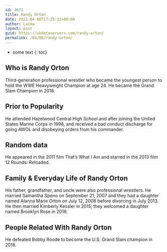 ```yaml
---
id: 4671
title: Randy Orton
date: 2021-04-06T17:25:12+00:00
author: Laima
layout: post
guid: https://ukdataservers.com/randy-orton/
permalink: /04/06/randy-orton/
---
```


* some text
{: toc}


## Who is Randy Orton
                  
                  
                  
Third-generation professional wrestler who became the youngest person to hold the WWE Heavyweight Champion at age 24. He became the Grand Slam Champion in 2018.
                  
              
            
              
            
                
                
                
## Prior to Popularity
                  
                  
                  
He attended Hazelwood Central High School and after joining the United States Marine Corps in 1998, and received a bad conduct discharge for going AWOL and disobeying orders from his commander.
                  
              
            
              
            
                
                
                
## Random data
                  
                  
                  
He appeared in the 2011 film That&#8217;s What I Am and starred in the 2013 film 12 Rounds: Reloaded.
                  
              
            
              
            
                
                
                
## Family & Everyday Life of Randy Orton
                  
                  
                  
His father, grandfather, and uncle were also professional wrestlers. He married Samantha Speno on September 21, 2007 and they had a daughter named Alanna Marie Orton on July 12, 2008 before divorcing in July 2013. He then married Kimberly Kessler in 2015; they welcomed a daughter named Brooklyn Rose in 2016.
                  
              
            
              
            
                
                
                
## People Related With Randy Orton
                  
                  
                  
He defeated Bobby Roode to become the U.S. Grand Slam champion in 2018.
                  
              
            
              
            
                
              
            
              
              
            
            
              
            
          
          
          